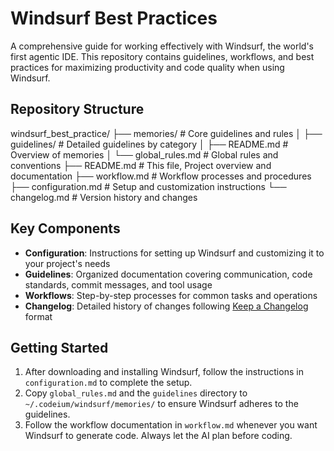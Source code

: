 # Windsurf Best Practices

A comprehensive guide for working effectively with Windsurf, the world's first agentic IDE. This repository contains guidelines, workflows, and best practices for maximizing productivity and code quality when using Windsurf.

## Repository Structure

windsurf_best_practice/
├── memories/           # Core guidelines and rules
│   ├── guidelines/     # Detailed guidelines by category
│   ├── README.md       # Overview of memories
│   └── global_rules.md # Global rules and conventions
├── README.md           # This file, Project overview and documentation
├── workflow.md         # Workflow processes and procedures
├── configuration.md    # Setup and customization instructions
└── changelog.md        # Version history and changes

## Key Components

- **Configuration**: Instructions for setting up Windsurf and customizing it to your project's needs
- **Guidelines**: Organized documentation covering communication, code standards, commit messages, and tool usage
- **Workflows**: Step-by-step processes for common tasks and operations
- **Changelog**: Detailed history of changes following [Keep a Changelog](https://keepachangelog.com/) format

## Getting Started

1. After downloading and installing Windsurf, follow the instructions in `configuration.md` to complete the setup.
2. Copy `global_rules.md` and the `guidelines` directory to `~/.codeium/windsurf/memories/` to ensure Windsurf adheres to the guidelines.
3. Follow the workflow documentation in `workflow.md` whenever you want Windsurf to generate code. Always let the AI plan before coding.

